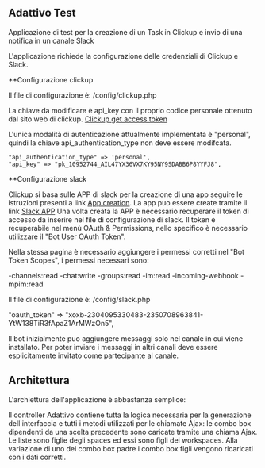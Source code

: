 ## Adattivo Test

Applicazione di test per la creazione di un Task in Clickup e invio di una notifica in un canale Slack

L'applicazione richiede la configurazione delle credenziali di Clickup e Slack.

**Configurazione clickup

Il file di configurazione è: /config/clickup.php

La chiave da modificare è api_key con il proprio codice personale ottenuto dal sito web di clickup.
<a href="https://clickup20.docs.apiary.io/#reference/0/authorization/get-access-token">Clickup get access token</a>

L'unica modalità di autenticazione attualmente implementata è "personal", quindi la chiave api_authentication_type non deve essere modifcata.

    "api_authentication_type" => 'personal',
    "api_key" => "pk_10952744_AIL47YX36VX7KY95NY9SDABB6P8YYFJ8",

**Configurazione slack 

Clickup si basa sulle APP di slack per la creazione di una app seguire le istruzioni presenti a link <a href="https://api.slack.com/authentication/basics">App creation</a>. 
La app puo essere create tramite il link <a href="https://api.slack.com/apps">Slack APP</a>
Una volta creata la APP è necessario recuperare il token di accesso da inserire nel file di configurazione di slack.
Il token è recuperabile nel menù OAuth & Permissions, nello specifico è necessario utilizzare il "Bot User OAuth Token".

Nella stessa pagina è necessario aggiungere i permessi corretti nel "Bot Token Scopes", i permessi necessari sono:

-channels:read
-chat:write
-groups:read
-im:read
-incoming-webhook
-mpim:read

Il file di configurazione è: /config/slack.php

   "oauth_token" => "xoxb-2304095330483-2350708963841-YtW138TiR3fApaZ1ArMWzOn5",

Il bot inizialmente puo aggiungere messaggi solo nel canale in cui viene installato. Per poter inviare i messaggi in altri canali deve essere esplicitamente invitato come partecipante al canale. 

## Architettura

L'archiettura dell'applicazione è abbastanza semplice:

Il controller Adattivo contiene tutta la logica necessaria per la generazione dell'interfaccia e tutti i metodi utilizzati per le chiamate Ajax: le combo box dipendenti da una scelta precedente sono caricate tramite una chiama Ajax. Le liste sono figlie degli spaces ed essi sono figli dei workspaces. Alla variazione di uno dei combo box padre i combo box figli vengono ricaricati con i dati corretti.


